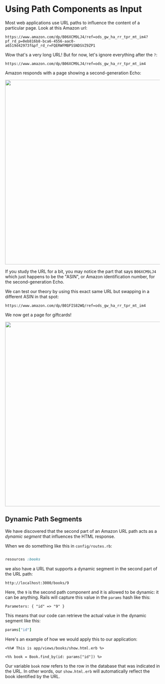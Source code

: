 # Using Path Components as Input

Most web applications use URL paths to influence the content of a
particular page.  Look at this Amazon url:

```
https://www.amazon.com/dp/B06XCM9LJ4/ref=ods_gw_ha_rr_tpr_mt_im4?pf_rd_p=0eb816b8-bca6-4556-aac0-a6519d42973f&pf_rd_r=FQERWFMBPSSNDSVZ9ZP1
```

Wow that's a very long URL!  But for now, let's ignore everything after the `?`:

```
https://www.amazon.com/dp/B06XCM9LJ4/ref=ods_gw_ha_rr_tpr_mt_im4
```

Amazon responds with a page showing a second-generation Echo:

<img width="600px" src="https://www.evernote.com/l/AAamBO1ZGLlJDZcI445upVyXtcz22wCuzjEB/image.png">

If you study the URL for a bit, you may notice the part that says `B06XCM9LJ4` which just happens to be the "ASIN", or Amazon identification number, for the second-generation Echo.

We can test our theory by using this exact same URL but swapping in a different
ASIN in that spot:

```
https://www.amazon.com/dp/B01FIS82WQ/ref=ods_gw_ha_rr_tpr_mt_im4
```

We now get a page for giftcards!

<img width="600px"
src="https://www.evernote.com/l/AAYeTFx-saZGAINcLynX7SVl1VJb3N7uKfYB/image.png">

## Dynamic Path Segments

We have discovered that the second part of an Amazon URL path acts as a
_dynamic segment_ that influences the HTML response.

When we do something like this in `config/routes.rb`:

``` ruby

resources :books

```

we also have a URL that supports a dynamic segment in the second part
of the URL path:

```
http://localhost:3000/books/9
````

Here, the `9` is the second path component and it is allowed to be dynamic: it can be anything.  Rails will capture this value in the `params` hash like this:

```
Parameters: { "id" => "9" }
```

This means that our code can retrieve the actual value in the dynamic
segment like this:

``` ruby
params["id"]
```

Here's an example of how we would apply this to our application:

``` erb
<%%# This is app/views/books/show.html.erb %>

<%% book = Book.find_by(id: params["id"]) %>
```

Our variable `book` now refers to the row in the database that was
indicated in the URL.  In other words, our `show.html.erb` will automatically
reflect the book identified by the URL.
